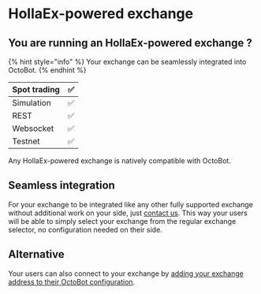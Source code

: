 # HollaEx-powered exchange

## You are running an HollaEx-powered exchange ?

{% hint style="info" %}
Your exchange can be seamlessly integrated into OctoBot.
{% endhint %}

| Spot trading | ✅ |
| :--- | :--- |
| Simulation | ✅ |
| REST | ✅ |
| Websocket | ✅ |
| Testnet | ✅  |

Any HollaEx-powered exchange is natively compatible with OctoBot. 

## Seamless integration
For your exchange to be integrated like any other fully supported exchange without additional work on your side, just [contact us](mailto:contact@drakkar.software?subject=OctoBot%20HollaEx%20powered%20exchange%20integration%20request).
This way your users will be able to simply select your exchange from the regular exchange selector, no configuration needed on their side. 

## Alternative
Your users can also connect to your exchange by [adding your exchange address to their OctoBot configuration](setup#enter-the-hollaex-exchange-address).
